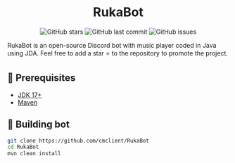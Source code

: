 <h1 align="center">RukaBot</h1>

<p align="center">
  <img alt="GitHub stars" src="https://img.shields.io/github/stars/cmclient/RukaBot?style=flat-square">
  <img alt="GitHub last commit" src="https://img.shields.io/github/last-commit/cmclient/RukaBot?style=flat-square">
  <img alt="GitHub issues" src="https://img.shields.io/github/issues/cmclient/RukaBot?style=flat-square">
</p>

RukaBot is an open-source Discord bot with music player coded in Java using JDA. Feel free to add a star ⭐ to the repository to promote the project.

## 🚧 Prerequisites
- [JDK 17+](https://adoptium.net/?variant=openjdk17&jvmVariant=hotspot)
- [Maven](https://maven.apache.org/download.cgi)

## 📝 Building bot
```sh
git clone https://github.com/cmclient/RukaBot
cd RukaBot
mvn clean install
